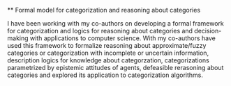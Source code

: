** Formal model for categorization and reasoning about categories

I have been working with my co-authors on developing a formal framework for categorization and logics for reasoning about categories and decision-making with applications to computer science. With my co-authors have used this framework to formalize reasoning about approximate/fuzzy categories or categorization with incomplete or uncertain information, description logics for knowledge about categorzation, categorizations parametrized by epistemic attitudes of agents, defeasible rerasoning about categories and explored its application to categorization algorithms.
